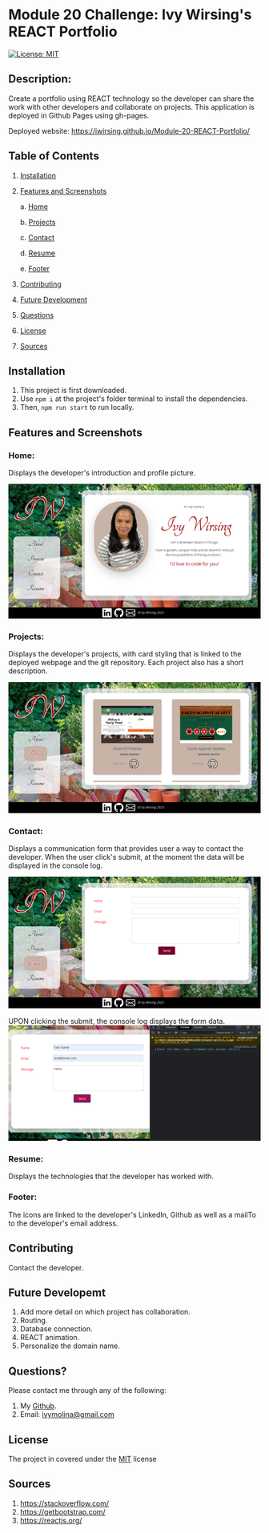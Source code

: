 # Module 20 Challenge: Ivy Wirsing's REACT Portfolio
[![License: MIT](https://img.shields.io/badge/License-MIT-yellow.svg)](https://opensource.org/licenses/MIT)

##  Description:

Create a portfolio using REACT technology so the developer can share the work with other developers and collaborate on projects. This application is deployed in Github Pages using gh-pages.

Deployed website: https://iwirsing.github.io/Module-20-REACT-Portfolio/ 

##  Table of Contents 
1. [Installation](#installation)
2. [Features and Screenshots](#features-and-screenshots)

    a. [Home](#home)

    b. [Projects](#projects)

    c. [Contact](#contact)

    d. [Resume](#resume)

    e. [Footer](#footer)

3. [Contributing](#contributing) 
4. [Future Development]()
5. [Questions](#questions)
6. [License](#license)
7. [Sources](#sources)

## Installation 

1. This project is first downloaded. 
2. Use `npm i` at the project's folder terminal to install the dependencies. 
3. Then, `npm run start` to run locally.

## Features and Screenshots

### Home:
Displays the developer's introduction and profile picture.

![homepage](./assets/readme%20images/homepage.png)

### Projects:
Displays the developer's projects, with card styling that is linked to the deployed webpage and the git repository. Each project also has a short description.

![projectpage](./assets/readme%20images/projectspage.png)

### Contact:
Displays a communication form that provides user a way to contact the developer. When the user click's submit, at the moment the data will be displayed in the console log.

![contactpage](./assets//readme%20images//contactpage.png)

UPON clicking the submit, the console log displays the form data.
![consolelog](./assets/readme%20images/consolelog.png)

### Resume:
Displays the technologies that the developer has worked with.

### Footer:
The icons are linked to the developer's LinkedIn, Github as well as a mailTo to the developer's email address.

## Contributing 

Contact the developer.

## Future Developemt
1. Add more detail on which project has collaboration.
2. Routing.
3. Database connection.
4. REACT animation.
5. Personalize the domain name.

## Questions? 

Please contact me through any of the following:

1. My [Github](https://github.com/iwirsing).
2. Email: <a href="mailto:ivymolina@gmail.com">ivymolina@gmail.com</a>

## License
    
The project in covered under the [MIT](https://opensource.org/licenses/MIT) license

## Sources
1. https://stackoverflow.com/
2. https://getbootstrap.com/
3. https://reactjs.org/
